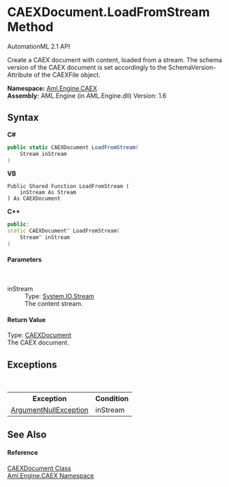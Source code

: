 # CAEXDocument.LoadFromStream Method 
AutomationML 2.1 API 

Create a CAEX document with content, loaded from a stream. The schema version of the CAEX document is set accordingly to the SchemaVersion-Attribute of the CAEXFile object.

**Namespace:**&nbsp;<a href="N_Aml_Engine_CAEX">Aml.Engine.CAEX</a><br />**Assembly:**&nbsp;AML.Engine (in AML.Engine.dll) Version: 1.6

## Syntax

**C#**<br />
``` C#
public static CAEXDocument LoadFromStream(
	Stream inStream
)
```

**VB**<br />
``` VB
Public Shared Function LoadFromStream ( 
	inStream As Stream
) As CAEXDocument
```

**C++**<br />
``` C++
public:
static CAEXDocument^ LoadFromStream(
	Stream^ inStream
)
```


#### Parameters
&nbsp;<dl><dt>inStream</dt><dd>Type: <a href="https://docs.microsoft.com/dotnet/api/system.io.stream" target="_parent" rel="noopener noreferrer">System.IO.Stream</a><br />The content stream.</dd></dl>

#### Return Value
Type: <a href="T_Aml_Engine_CAEX_CAEXDocument">CAEXDocument</a><br />The CAEX document.

## Exceptions
&nbsp;<table><tr><th>Exception</th><th>Condition</th></tr><tr><td><a href="https://docs.microsoft.com/dotnet/api/system.argumentnullexception" target="_parent" rel="noopener noreferrer">ArgumentNullException</a></td><td>inStream</td></tr></table>

## See Also


#### Reference
<a href="T_Aml_Engine_CAEX_CAEXDocument">CAEXDocument Class</a><br /><a href="N_Aml_Engine_CAEX">Aml.Engine.CAEX Namespace</a><br />